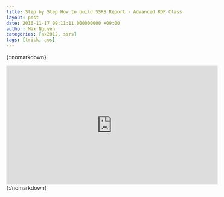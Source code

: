 ```yaml
---
title: Step by Step How to build SSRS Report - Advanced RDP Class
layout: post
date: 2016-11-17 09:11:11.000000000 +09:00
author: Max Nguyen
categories: [ax2012, ssrs]
tags: [trick, aos]
---
```


{::nomarkdown}
<iframe width="560" height="315" src="https://www.youtube.com/embed/6B5cqeeNvH4" frameborder="0" allowfullscreen></iframe>
{:/nomarkdown}